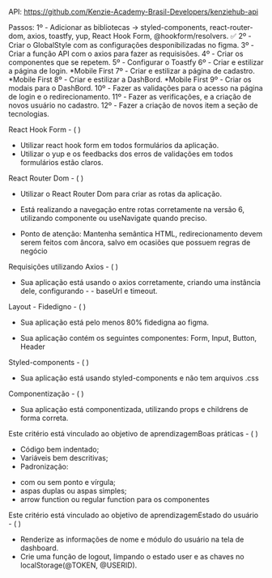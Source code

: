 API: https://github.com/Kenzie-Academy-Brasil-Developers/kenziehub-api

Passos:
1º - Adicionar as bibliotecas -> styled-components, react-router-dom, axios, toastfy, yup, React Hook Form, @hookform/resolvers. ✅
2º - Criar o GlobalStyle com as configurações desponibilizadas no figma.
3º - Criar a função API com o axios para fazer as requisisões.
4º - Criar os componentes que se repetem.
5º - Configurar o Toastfy
6º - Criar e estilizar a página de login. \*Mobile First
7º - Criar e estilizar a página de cadastro. \*Mobile First
8º - Criar e estilizar a DashBord. \*Mobile First
9º - Criar os modais para o DashBord.
10º - Fazer as validações para o acesso na página de login e o redirecionamento.
11º - Fazer as verificações, e a criação de novos usuário no cadastro.
12º - Fazer a criação de novos item a seção de tecnologias.

React Hook Form - ( )

- Utilizar react hook form em todos formulários da aplicação.
- Utilizar o yup e os feedbacks dos erros de validações em todos formulários estão claros.

React Router Dom - ( )

- Utilizar o React Router Dom para criar as rotas da aplicação.

- Está realizando a navegação entre rotas corretamente na versão 6, utilizando componente <Link> ou useNavigate quando preciso.

- Ponto de atenção: Mantenha semântica HTML, redirecionamento devem serem feitos com âncora, salvo em ocasiões que possuem regras de negócio

Requisições utilizando Axios - ( )

- Sua aplicação está usando o axios corretamente, criando uma instância dele, configurando - - baseUrl e timeout.

Layout - Fidedigno - ( )

- Sua aplicação está pelo menos 80% fidedigna ao figma.

- Sua aplicação contém os seguintes componentes: Form, Input, Button, Header

Styled-components - ( )

- Sua aplicação está usando styled-components e não tem arquivos .css

Componentização - ( )

- Sua aplicação está componentizada, utilizando props e childrens de forma correta.

Este critério está vinculado ao objetivo de aprendizagemBoas práticas - ( )

- Código bem indentado;
- Variáveis bem descritivas;
- Padronização:

* com ou sem ponto e vírgula;
* aspas duplas ou aspas simples;
* arrow function ou regular function para os componentes

Este critério está vinculado ao objetivo de aprendizagemEstado do usuário - ( )

- Renderize as informações de nome e módulo do usuário na tela de dashboard.
- Crie uma função de logout, limpando o estado user e as chaves no localStorage(@TOKEN, @USERID).

